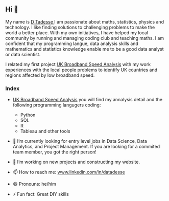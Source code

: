 ## Hi 👋

My name is [D Tadesse ](www.linkedin.com/in/datadesse)
I am passionate about maths, statistics, physics and technology. I like finding solutions to challenging problems to  make the world a better place. With my own initiatives, I have  helped my local community by running and managing coding club and teaching maths.  I am confident that my programming langue, data analysis skills and mathematics and statistics knowledge enable me to be a good data analyst or data scientist.

I related my first project  [UK Broadband Speed Analysis](https://github.com/datadesse/UK_Broadband_Speed_Analysis) with my work experiences with the local people problems to  identify UK countries and regions affected by low broadband speed. 

### Index

* [UK Broadband Speed Analysis](https://github.com/datadesse/UK_Broadband_Speed_Analysis) you will find my annalysis detail and the following programming langugers coding: 
    * Python
    * SQL
    * R
    * Tableau and other tools 
    
 * 🔭 I’m currently looking for entry level jobs in Data Science, Data Analytics, and Project Management. If you are looking for a commited team member, you got the right person!
* 🌱 I’m working on new projects and constructing my website. 
* 📫 How to reach me: www.linkedin.com/in/datadesse
* 😄 Pronouns: he/him
* ⚡ Fun fact: Great DIY skills 

    
 

